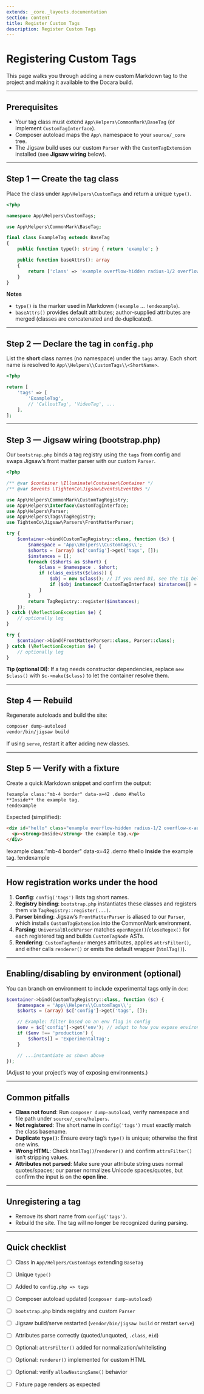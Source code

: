 ```yaml
---
extends: _core._layouts.documentation
section: content
title: Register Custom Tags
description: Register Custom Tags
---
```


# Registering Custom Tags

This page walks you through adding a new custom Markdown tag to the project and making it available to the Docara build.

---

## Prerequisites
- Your tag class must extend `App\Helpers\CommonMark\BaseTag` (or implement `CustomTagInterface`).
- Composer autoload maps the `App\` namespace to your `source/_core` tree.
- The Jigsaw build uses our custom `Parser` with the `CustomTagExtension` installed (see **Jigsaw wiring** below).

---

## Step 1 — Create the tag class
Place the class under `App\Helpers\CustomTags` and return a unique `type()`.

```php
<?php

namespace App\Helpers\CustomTags;

use App\Helpers\CommonMark\BaseTag;

final class ExampleTag extends BaseTag
{
    public function type(): string { return 'example'; }

    public function baseAttrs(): array
    {
        return ['class' => 'example overflow-hidden radius-1/2 overflow-x-auto'];
    }
}
```

**Notes**
- `type()` is the marker used in Markdown (`!example` … `!endexample`).
- `baseAttrs()` provides default attributes; author-supplied attributes are merged (classes are concatenated and de‑duplicated).

---

## Step 2 — Declare the tag in `config.php`
List the **short** class names (no namespace) under the `tags` array. Each short name is resolved to `App\\Helpers\\CustomTags\\<ShortName>`.

```php
<?php

return [
    'tags' => [
        'ExampleTag',
        // 'CalloutTag', 'VideoTag', ...
    ],
];
```

---

## Step 3 — Jigsaw wiring (bootstrap.php)
Our `bootstrap.php` binds a tag registry using the `tags` from config and swaps Jigsaw’s front matter parser with our custom `Parser`.

```php
<?php

/** @var $container \Illuminate\Container\Container */
/** @var $events \TightenCo\Jigsaw\Events\EventBus */

use App\Helpers\CommonMark\CustomTagRegistry;
use App\Helpers\Interface\CustomTagInterface;
use App\Helpers\Parser;
use App\Helpers\Tags\TagRegistry;
use TightenCo\Jigsaw\Parsers\FrontMatterParser;

try {
    $container->bind(CustomTagRegistry::class, function ($c) {
        $namespace = 'App\\Helpers\\CustomTags\\';
        $shorts = (array) $c['config']->get('tags', []);
        $instances = [];
        foreach ($shorts as $short) {
            $class = $namespace . $short;
            if (class_exists($class)) {
                $obj = new $class(); // If you need DI, see the tip below
                if ($obj instanceof CustomTagInterface) $instances[] = $obj;
            }
        }
        return TagRegistry::register($instances);
    });
} catch (\ReflectionException $e) {
    // optionally log
}

try {
    $container->bind(FrontMatterParser::class, Parser::class);
} catch (\ReflectionException $e) {
    // optionally log
}
```

**Tip (optional DI)**: If a tag needs constructor dependencies, replace `new $class()` with `$c->make($class)` to let the container resolve them.

---

## Step 4 — Rebuild
Regenerate autoloads and build the site:

```bash
composer dump-autoload
vendor/bin/jigsaw build
```

If using `serve`, restart it after adding new classes.

---

## Step 5 — Verify with a fixture
Create a quick Markdown snippet and confirm the output:

```md
!example class:"mb-4 border" data-x=42 .demo #hello
**Inside** the example tag.
!endexample
```

Expected (simplified):

```html
<div id="hello" class="example overflow-hidden radius-1/2 overflow-x-auto mb-4 border demo" data-x="42">
  <p><strong>Inside</strong> the example tag.</p>
</div>
```

!example class:"mb-4 border" data-x=42 .demo #hello
**Inside** the example tag.
!endexample

---

## How registration works under the hood
1. **Config**: `config('tags')` lists tag short names.
2. **Registry binding**: `bootstrap.php` instantiates these classes and registers them via `TagRegistry::register(...)`.
3. **Parser binding**: Jigsaw’s `FrontMatterParser` is aliased to our `Parser`, which installs `CustomTagExtension` into the CommonMark environment.
4. **Parsing**: `UniversalBlockParser` matches `openRegex()`/`closeRegex()` for each registered tag and builds `CustomTagNode` ASTs.
5. **Rendering**: `CustomTagRender` merges attributes, applies `attrsFilter()`, and either calls `renderer()` or emits the default wrapper (`htmlTag()`).

---

## Enabling/disabling by environment (optional)
You can branch on environment to include experimental tags only in `dev`:

```php
$container->bind(CustomTagRegistry::class, function ($c) {
    $namespace = 'App\\Helpers\\CustomTags\\';
    $shorts = (array) $c['config']->get('tags', []);

    // Example: filter based on an env flag in config
    $env = $c['config']->get('env'); // adapt to how you expose environment
    if ($env !== 'production') {
        $shorts[] = 'ExperimentalTag';
    }

    // ...instantiate as shown above
});
```

(Adjust to your project’s way of exposing environments.)

---

## Common pitfalls
- **Class not found**: Run `composer dump-autoload`, verify namespace and file path under `source/_core/helpers`.
- **Not registered**: The short name in `config('tags')` must exactly match the class basename.
- **Duplicate `type()`**: Ensure every tag’s `type()` is unique; otherwise the first one wins.
- **Wrong HTML**: Check `htmlTag()`/`renderer()` and confirm `attrsFilter()` isn’t stripping values.
- **Attributes not parsed**: Make sure your attribute string uses normal quotes/spaces; our parser normalizes Unicode spaces/quotes, but confirm the input is on the **open line**.

---

## Unregistering a tag
- Remove its short name from `config('tags')`.
- Rebuild the site. The tag will no longer be recognized during parsing.

---

## Quick checklist
- [ ] Class in `App/Helpers/CustomTags` extending `BaseTag`
- [ ] Unique `type()`
- [ ] Added to `config.php => tags`
- [ ] Composer autoload updated (`composer dump-autoload`)
- [ ] `bootstrap.php` binds registry and custom `Parser`
- [ ] Jigsaw build/serve restarted (`vendor/bin/jigsaw build` or restart `serve`)
- [ ] Attributes parse correctly (quoted/unquoted, `.class`, `#id`)
- [ ] Optional: `attrsFilter()` added for normalization/whitelisting
- [ ] Optional: `renderer()` implemented for custom HTML
- [ ] Optional: verify `allowNestingSame()` behavior
- [ ] Fixture page renders as expected


